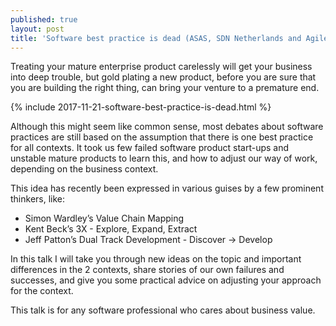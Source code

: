 ```yaml
---
published: true
layout: post
title: 'Software best practice is dead (ASAS, SDN Netherlands and Agile Africa 2017'
---
```

Treating your mature enterprise product carelessly will get your business into deep trouble, but gold plating a new product, before you are sure that you are building the right thing, can bring your venture to a premature end.

{% include 2017-11-21-software-best-practice-is-dead.html %}

Although this might seem like common sense, most debates about software practices are still based on the assumption that there is one best practice for all contexts. It took us few failed software product start-ups and unstable mature products to learn this, and how to adjust our way of work, depending on the business context.

This idea has recently been expressed in various guises by a few prominent thinkers, like:
- Simon Wardley’s Value Chain Mapping
- Kent Beck’s 3X - Explore, Expand, Extract
- Jeff Patton’s Dual Track Development - Discover -> Develop

In this talk I will take you through new ideas on the topic and important differences in the 2 contexts, share stories of our own failures and successes, and give you some practical advice on adjusting your approach for the context.

This talk is for any software professional who cares about business value.

